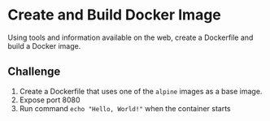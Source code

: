 # Create and Build Docker Image

Using tools and information available on the web, create a Dockerfile and build a Docker image.

## Challenge

1. Create a Dockerfile that uses one of the `alpine` images as a base image.
2. Expose port 8080
3. Run command `echo "Hello, World!"` when the container starts
